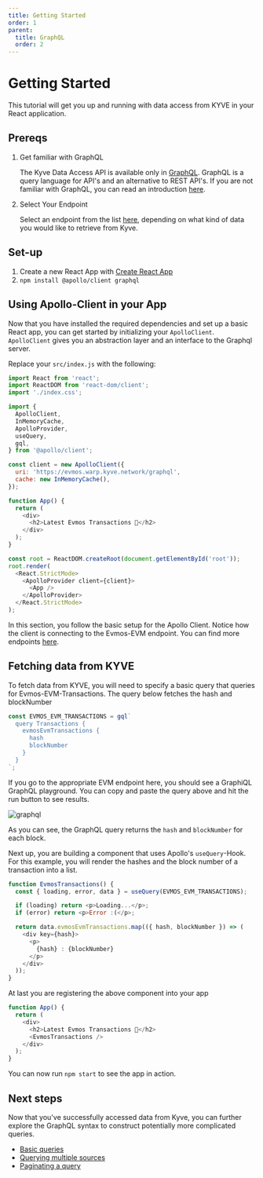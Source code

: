 ```yaml
---
title: Getting Started
order: 1
parent:
  title: GraphQL
  order: 2
---
```


# Getting Started

This tutorial will get you up and running with data access from KYVE in your React application.

## Prereqs

1. Get familiar with GraphQL

   The Kyve Data Access API is available only in [GraphQL](https://graphql.org/). GraphQL is a query language for API's and an alternative to REST API's. If you are not familiar with GraphQL, you can read an introduction [here](https://graphql.org/learn/).

2. Select Your Endpoint

   Select an endpoint from the list [here](well-known-endpoints.md), depending on what kind of data you would like to retrieve from Kyve.

## Set-up

1. Create a new React App with [Create React App](https://create-react-app.dev/)
2. `npm install @apollo/client graphql`

## Using Apollo-Client in your App

Now that you have installed the required dependencies and set up a basic React app, you can get started by initializing your `ApolloClient`. `ApolloClient` gives you an abstraction layer and an interface to the Graphql server.

Replace your `src/index.js` with the following:

```js
import React from 'react';
import ReactDOM from 'react-dom/client';
import './index.css';

import {
  ApolloClient,
  InMemoryCache,
  ApolloProvider,
  useQuery,
  gql,
} from '@apollo/client';

const client = new ApolloClient({
  uri: 'https://evmos.warp.kyve.network/graphql',
  cache: new InMemoryCache(),
});

function App() {
  return (
    <div>
      <h2>Latest Evmos Transactions 🚀</h2>
    </div>
  );
}

const root = ReactDOM.createRoot(document.getElementById('root'));
root.render(
  <React.StrictMode>
    <ApolloProvider client={client}>
      <App />
    </ApolloProvider>
  </React.StrictMode>
);
```

In this section, you follow the basic setup for the Apollo Client. Notice how the client is connecting to the Evmos-EVM endpoint. You can find more endpoints [here](./well-known-endpoints.md).

## Fetching data from KYVE

To fetch data from KYVE, you will need to specify a basic query that queries for Evmos-EVM-Transactions. The query below fetches the hash and blockNumber

```js
const EVMOS_EVM_TRANSACTIONS = gql`
  query Transactions {
    evmosEvmTransactions {
      hash
      blockNumber
    }
  }
`;
```

If you go to the appropriate EVM endpoint here, you should see a GraphiQL GraphQL playground. You can copy and paste the query above and hit the run button to see results.

![graphql](/graphql-kyve-1.gif)

As you can see, the GraphQL query returns the `hash` and `blockNumber` for each block.

Next up, you are building a component that uses Apollo's `useQuery`-Hook. For this example,
you will render the hashes and the block number of a transaction into a list.

```js
function EvmosTransactions() {
  const { loading, error, data } = useQuery(EVMOS_EVM_TRANSACTIONS);

  if (loading) return <p>Loading...</p>;
  if (error) return <p>Error :(</p>;

  return data.evmosEvmTransactions.map(({ hash, blockNumber }) => (
    <div key={hash}>
      <p>
        {hash} : {blockNumber}
      </p>
    </div>
  ));
}
```

At last you are registering the above component into your app

```js
function App() {
  return (
    <div>
      <h2>Latest Evmos Transactions 🚀</h2>
      <EvmosTransactions />
    </div>
  );
}
```

You can now run `npm start` to see the app in action.

## Next steps

Now that you've successfully accessed data from Kyve, you can further explore the GraphQL syntax to construct potentially more complicated queries.

- [Basic queries](basic-queries)
- [Querying multiple sources](querying-multiple-sources)
- [Paginating a query](paginating-a-query)
